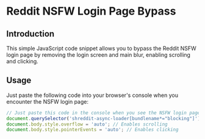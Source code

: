 # Reddit NSFW Login Page Bypass

## Introduction

This simple JavaScript code snippet allows you to bypass the Reddit NSFW login page by removing the login screen and main blur, enabling scrolling and clicking.

## Usage

Just paste the following code into your browser's console when you encounter the NSFW login page:

```javascript
// Just paste this code in the console when you see the NSFW login page
document.querySelector('shreddit-async-loader[bundlename*="blocking"]').remove(); // Removes the login screen and main blur
document.body.style.overflow = 'auto'; // Enables scrolling
document.body.style.pointerEvents = 'auto'; // Enables clicking
```
